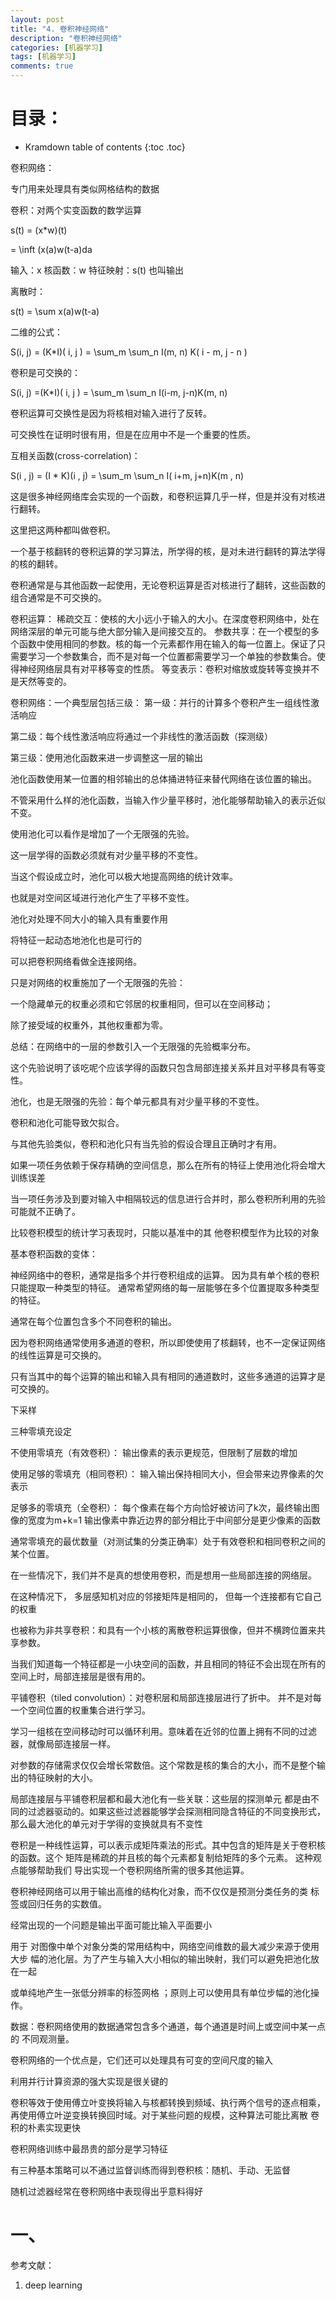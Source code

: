 ```yaml
---
layout: post
title: "4. 卷积神经网络"
description: "卷积神经网络"
categories: [机器学习]
tags: [机器学习]
comments: true
---
```

# 目录：

* Kramdown table of contents
{:toc .toc}

卷积网络：

专门用来处理具有类似网格结构的数据

卷积：对两个实变函数的数学运算

s(t) = (x*w)(t)

= \inft (x(a)w(t-a)da

输入：x
核函数：w
特征映射：s(t) 也叫输出

离散时：

s(t) = \sum x(a)w(t-a)

二维的公式：

S(i, j) = (K*I)( i, j ) = \sum_m \sum_n I(m, n) K( i - m, j - n )

卷积是可交换的：

S(i, j) =(K*I)( i, j ) = \sum_m \sum_n I(i-m, j-n)K(m, n)

卷积运算可交换性是因为将核相对输入进行了反转。

可交换性在证明时很有用，但是在应用中不是一个重要的性质。

互相关函数(cross-correlation)：

S(i , j) = (I * K)(i , j) = \sum_m \sum_n I( i+m, j+n)K(m , n)

这是很多神经网络库会实现的一个函数，和卷积运算几乎一样，但是并没有对核进行翻转。

这里把这两种都叫做卷积。

一个基于核翻转的卷积运算的学习算法，所学得的核，是对未进行翻转的算法学得的核的翻转。

卷积通常是与其他函数一起使用，无论卷积运算是否对核进行了翻转，这些函数的组合通常是不可交换的。

卷积运算：
稀疏交互：使核的大小远小于输入的大小。在深度卷积网络中，处在网络深层的单元可能与绝大部分输入是间接交互的。
参数共享：在一个模型的多个函数中使用相同的参数。核的每一个元素都作用在输入的每一位置上。保证了只需要学习一个参数集合，而不是对每一个位置都需要学习一个单独的参数集合。使得神经网络层具有对平移等变的性质。
等变表示：卷积对缩放或旋转等变换并不是天然等变的。


卷积网络：一个典型层包括三级：
第一级：并行的计算多个卷积产生一组线性激活响应

第二级：每个线性激活响应将通过一个非线性的激活函数（探测级）

第三级：使用池化函数来进一步调整这一层的输出

池化函数使用某一位置的相邻输出的总体捅进特征来替代网络在该位置的输出。

不管采用什么样的池化函数，当输入作少量平移时，池化能够帮助输入的表示近似不变。

使用池化可以看作是增加了一个无限强的先验。

这一层学得的函数必须就有对少量平移的不变性。

当这个假设成立时，池化可以极大地提高网络的统计效率。

也就是对空间区域进行池化产生了平移不变性。

池化对处理不同大小的输入具有重要作用

将特征一起动态地池化也是可行的



可以把卷积网络看做全连接网络。

只是对网络的权重施加了一个无限强的先验：

一个隐藏单元的权重必须和它邻居的权重相同，但可以在空间移动；

除了接受域的权重外，其他权重都为零。

总结：在网络中的一层的参数引入一个无限强的先验概率分布。

这个先验说明了该吃呢个应该学得的函数只包含局部连接关系并且对平移具有等变性。


池化，也是无限强的先验：每个单元都具有对少量平移的不变性。

卷积和池化可能导致欠拟合。

与其他先验类似，卷积和池化只有当先验的假设合理且正确时才有用。

如果一项任务依赖于保存精确的空间信息，那么在所有的特征上使用池化将会增大训练误差 

当一项任务涉及到要对输入中相隔较远的信息进行合并时，那么卷积所利用的先验可能就不正确了。 



比较卷积模型的统计学习表现时，只能以基准中的其 他卷积模型作为比较的对象 



基本卷积函数的变体：

神经网络中的卷积，通常是指多个并行卷积组成的运算。
因为具有单个核的卷积只能提取一种类型的特征。
通常希望网络的每一层能够在多个位置提取多种类型的特征。

通常在每个位置包含多个不同卷积的输出。


因为卷积网络通常使用多通道的卷积，所以即使使用了核翻转，也不一定保证网络的线性运算是可交换的。

只有当其中的每个运算的输出和输入具有相同的通道数时，这些多通道的运算才是可交换的。


下采样

三种零填充设定


不使用零填充（有效卷积）：
输出像素的表示更规范，但限制了层数的增加

使用足够的零填充（相同卷积）：
输入输出保持相同大小，但会带来边界像素的欠表示

足够多的零填充（全卷积）：
每个像素在每个方向恰好被访问了k次，最终输出图像的宽度为m+k=1
输出像素中靠近边界的部分相比于中间部分是更少像素的函数

通常零填充的最优数量（对测试集的分类正确率）处于有效卷积和相同卷积之间的某个位置。

在一些情况下，我们并不是真的想使用卷积，而是想用一些局部连接的网络层。

在这种情况下， 多层感知机对应的邻接矩阵是相同的， 但每一个连接都有它自己的权重

也被称为非共享卷积：和具有一个小核的离散卷积运算很像，但并不横跨位置来共享参数。

当我们知道每一个特征都是一小块空间的函数，并且相同的特征不会出现在所有的空间上时，局部连接层是很有用的。

平铺卷积（tiled convolution）：对卷积层和局部连接层进行了折中。
并不是对每一个空间位置的权重集合进行学习。

学习一组核在空间移动时可以循环利用。意味着在近邻的位置上拥有不同的过滤器，就像局部连接层一样。

对参数的存储需求仅仅会增长常数倍。这个常数是核的集合的大小，而不是整个输出的特征映射的大小。

局部连接层与平铺卷积层都和最大池化有一些关联：这些层的探测单元 都是由不同的过滤器驱动的。如果这些过滤器能够学会探测相同隐含特征的不同变换形式，那么最大池化的单元对于学得的变换就具有不变性 


卷积是一种线性运算，可以表示成矩阵乘法的形式。其中包含的矩阵是关于卷积核的函数。这个 矩阵是稀疏的并且核的每个元素都复制给矩阵的多个元素。 这种观点能够帮助我们 导出实现一个卷积网络所需的很多其他运算。 


卷积神经网络可以用于输出高维的结构化对象，而不仅仅是预测分类任务的类 标签或回归任务的实数值。 


经常出现的一个问题是输出平面可能比输入平面要小 

用于 对图像中单个对象分类的常用结构中，网络空间维数的最大减少来源于使用大步 幅的池化层。为了产生与输入大小相似的输出映射，我们可以避免把池化放在一起 

或单纯地产生一张低分辨率的标签网格 ；原则上可以使用具有单位步幅的池化操作。 

数据：卷积网络使用的数据通常包含多个通道，每个通道是时间上或空间中某一点的 
不同观测量。 

卷积网络的一个优点是，它们还可以处理具有可变的空间尺度的输入 


利用并行计算资源的强大实现是很关键的 

卷积等效于使用傅立叶变换将输入与核都转换到频域、执行两个信号的逐点相乘，再使用傅立叶逆变换转换回时域。对于某些问题的规模，这种算法可能比离散 卷积的朴素实现更快 


卷积网络训练中最昂贵的部分是学习特征 

有三种基本策略可以不通过监督训练而得到卷积核：随机、手动、无监督

随机过滤器经常在卷积网络中表现得出乎意料得好



# 一、




参考文献：

1. deep learning
